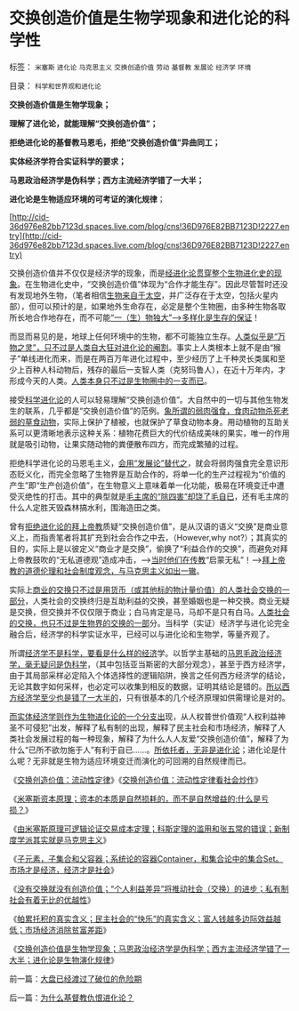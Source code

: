 # 交换创造价值是生物学现象和进化论的科学性

标签： `米塞斯` `进化论` `马克思主义` `交换创造价值` `劳动` `基督教` `发展论` `经济学` `环境` 

目录： `科学和世界观和进化论`

**交换创造价值是生物学现象；**

**理解了进化论，就能理解“交换创造价值”；**

**拒绝进化论的基督教马恩毛，拒绝“交换创造价值”异曲同工；**

**实体经济学符合实证科学的要求；**

**马恩政治经济学是伪科学；西方主流经济学错了一大半；**

**进化论是生物适应环境的可考证的演化规律**；

[http://cid-36d976e82bb7123d.spaces.live.com/blog/cns!36D976E82BB7123D!2227.entry](http://cid-36d976e82bb7123d.spaces.live.com/blog/cns!36D976E82BB7123D!2227.entry)

交换创造价值并不仅仅是经济学的现象，而是[经进化论贯穿整个生物进化史的现象](../../../2010/6/15/马克思生产力观即尽量破坏环境不求回报.md)。在生物进化史中，“交换创造价值”体现为“合作才能生存”。因此尽管暂时还没有发现地外生物，（笔者相信[生物来自于太空](%EF%BC%8C%E5%B0%B1%E5%BE%88%E5%8F%AF%E8%83%BD)，并广泛存在于太空，包括火星内部），但可以预计的是，如果地外生命存在，必定是整个生物圈，由多种生物各取所长地合作地存在，而不可能[“一（生）物独大”——>多样化是生存的保证](../../../2009/5/3/科学的社会进化论中的多样化和去多样化.md)！

而显而易见的是，地球上任何环境中的生物，都不可能独立生存。[人类似乎是“万物之灵”，只不过是人类自大狂对进化论的阉割](../../../2009/4/30/鲜为人知的完整进化论的四要素.md)。事实上人类根本上就不是由“猴子”单线进化而来，而是在两百万年进化过程中，至少经历了上千种灵长类属和至少上百种人科动物后，残存的最后一支智人类（克努玛鲁人），在近十万年内，才形成今天的人类。[人类本身只不过是生物圈中的一支而已](../../../2009/5/2/进化论的多样化和去多样化.md)。

接受[科学进化论](../../../2009/4/24/科学进化论和达尔文主义.md)的人可以轻易理解“交换创造价值”。大自然中的一切与其他生物发生的联系，几乎都是“交换创造价值”的范例。[象所谓的弱肉强食，食肉动物杀死老弱的草食动物](../../../2010/6/13/“从林法则”不是“物竞天择，适者生存”;不是进化论.md)，实际上保护了植被，也就保护了草食动物本身。用动植物的互助关系可以更清晰地表示这种关系：植物花费巨大的代价结成美味的果实，唯一的作用就是吸引动物，让果实随动物的粪便散布四方，而完成繁殖的过程。

拒绝科学进化论的马恩毛主义，[会用“发展论”替代之](../../../2010/10/31/马克思，斯宾格勒，汤因比，斯塔夫里阿诺斯的“进化论”.md)，就会将弱肉强食完全意识形态贬义化，而完全忽略了生物界是互助合作的，将单一化的生产过程视为“价值的产生”即“生产创造价值”，在生物意义上意味着单一化功能，极易在环境变迁中遭受灭绝性的打击。其中的典型就是[毛主席的“除四害”却饶了毛自已](../../../2010/5/24/袁腾飞确实没有资格评价毛主席！散户有胆量赚钱吗？.md)，还有毛主席的什么人定胜天毁森林搞水利，围海造田之类。

曾有[拒绝进化论的拜上帝教](../../../2010/10/10/基督教与“拜上帝教”的根本区别.md)质疑“交换创造价值”，是从汉语的语义“交换”是商业意义上，而指责笔者将其扩充到社会合作之中去，（However,why
not?）；其真实的目的，实际上是以彼定义“商业才是交换”，偷换了“利益合作的交换”，而避免对拜上帝教鼓吹的“无私道德观”造成冲击，——>[当时他们在传教](../../../2009/6/14/西教信仰人士不应以传教为目的参与中国政治生活.md)“启蒙无私”！——>[拜上帝教的道德伦理和社会制度观念，与马克思主义如出一辙](../../../2010/10/17/基督教迷信对马克思主义的贡献.md)。

实际上[商业的交换只不过是用货币（或其他标的物计量价值）的人类社会交换的一部分](../../../2010/12/22/私有制有无比的优越性;人与人的差异推动社会前进；.md)，人类社会的交换终归是互助利益的交换，甚至婚姻也是一种交换。商业无疑是交换，但交换并不仅仅限于商业；白马肯定是马，马却不是只有白马。[人类社会的交换，也只不过是生物界的交换的一部](../../../2010/4/28/进化论就是&quot;天人合一&quot;不能批；.md)分。当科学（实证）经济学与进化论完全融合后，经济学的科学实证水平，已经可以与进化论和生物学，等量齐观了。

所谓[经济学不是科学，要看是什么样的经济](../../../2010/1/22/经济学是研究产权之间交换关系的科学.md)学。以哲学主基础的[马恩毛政治经济学，毫无疑问是伪科学](../../../2010/1/21/三种现代经济学体系和经济学的科学实证源.md)，（其中包括亚当斯密的大部分观念），甚至于西方经济学，由于其局部采样必定陷入个体选择性的逻辑陷阱，换言之任何西方经济学的结论，无论其数字如何采样，也必定可以收集到相反的数据，证明其结论是错的。[所以西方经济学至少也是错了一大半的](../../../2009/12/24/什么是经济学？什么是经济学派？.md)，只有很基本的几个经济原理如供需理论是对的。

[而实体经济学则作为生物进化论的一个分支出](../../../2010/11/2/社会进化论是实用科学.md)现，从人权普世价值观“人权利益神圣不可侵犯”出发，解释了私有制的出现，解释了民主社会和市场经济，解释了人类社会发展过程的每一种现象，解释了为什么人人友爱“交换创造价值”，解释了为什么“已所不欲勿施于人”有利于自已……。[所依托者，无非是进化论](../../../2010/11/11/实体历史分析,为什么私有制最公平？.md)；进化论是什么呢？无非就是生物为适应环境变迁而演化的可回溯的自然规律而已。

《[交换创造价值：流动性定律](../../../2010/12/21/交换创造价值：流动性定律.md)》《[交换创造价值：流动性定律看社会炒作](../../../2010/12/21/交换创造价值：流动性定律看炒作.md)》

《[米塞斯资本原理；资本的本质是自然损耗的，而不是自然增益的;什么是亏损？](../../../2010/12/21/米塞斯资本原理；什么是亏损？.md)》

《[由米塞斯原理可逻辑论证交易成本定理；科斯定理的滥用和张五常的错误；新制度学派其实就是马克思主义](http://hi.baidu.com/darthchn/blog/item/79c93b27d2f4e4068a82a118.html)》

《[子元素，子集合和父容器；系统论的容器Container，和集合论中的集合Set。市场才是经济，经济才是社会](../../../2010/12/22/市场才是经济，经济才是社会.md)》

《[没有交换就没有创造价值；“个人利益差异”将推动社会（交换）的进步；私有制社会有着无比的优越性](../../../2010/12/22/私有制有无比的优越性;人与人的差异推动社会前进；.md)》

《[帕累托积的真实含义；民主社会的“快乐”的真实含义；富人钱越多边际效益越低；市场经济消除贫富差距](../../../2010/12/22/看见别人快乐他就很痛苦，和帕累托累进.md)》

《[交换创造价值是生物学现象；马恩政治经济学是伪科学；西方主流经济学错了一大半；进化论是生物演化规律](http://cid-36d976e82bb7123d.spaces.live.com/blog/cns!36D976E82BB7123D!2227.entry)》

前一篇：[大盘已经渡过了破位的危险期](../../../2010/12/23/大盘已经渡过了破位的危险期.md)

后一篇：[为什么基督教仇恨进化论？](../../../2010/12/23/为什么基督教仇恨进化论？.md)